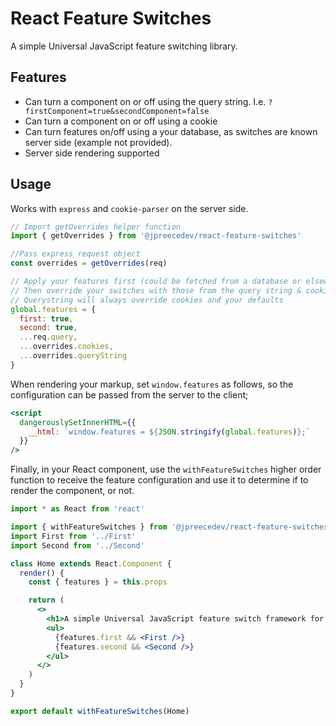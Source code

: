 # React Feature Switches

A simple Universal JavaScript feature switching library.

## Features

- Can turn a component on or off using the query string. I.e. `?firstComponent=true&secondComponent=false`
- Can turn a component on or off using a cookie
- Can turn features on/off using a your database, as switches are known server side (example not provided).
- Server side rendering supported

## Usage

Works with `express` and `cookie-parser` on the server side.

```javascript
// Import getOverrides helper function
import { getOverrides } from '@jpreecedev/react-feature-switches'

//Pass express request object
const overrides = getOverrides(req)

// Apply your features first (could be fetched from a database or elsewhere)
// Then override your switches with those from the query string & cookies
// Querystring will always override cookies and your defaults
global.features = {
  first: true,
  second: true,
  ...req.query,
  ...overrides.cookies,
  ...overrides.queryString
}
```

When rendering your markup, set `window.features` as follows, so the configuration can be passed from the server to the client;

```jsx
<script
  dangerouslySetInnerHTML={{
    __html: `window.features = ${JSON.stringify(global.features)};`
  }}
/>
```

Finally, in your React component, use the `withFeatureSwitches` higher order function to receive the feature configuration and use it to determine if to render the component, or not.

```jsx
import * as React from 'react'

import { withFeatureSwitches } from '@jpreecedev/react-feature-switches'
import First from '../First'
import Second from '../Second'

class Home extends React.Component {
  render() {
    const { features } = this.props

    return (
      <>
        <h1>A simple Universal JavaScript feature switch framework for React</h1>
        <ul>
          {features.first && <First />}
          {features.second && <Second />}
        </ul>
      </>
    )
  }
}

export default withFeatureSwitches(Home)
```
